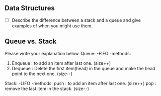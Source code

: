 ## Data Structures
* [ ] Describe the difference between a stack and a queue and give examples of when you might use them.

## Queue vs. Stack
Please write your explanation below.
Queue:
-FIFO
-methods:
1. Enqueue : to add an item after last one. (size++)
2. Dequeue : Delete the first item(head) in the queue and make the head point to the next one. (size--)

Stack:
-LIFO
-methods:
push : to add an item after last one. (size++)
pop : remove the last item in the stack. (size--)